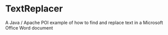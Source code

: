 # TextReplacer
A Java / Apache POI example of how to find and replace text in a Microsoft Office Word document
